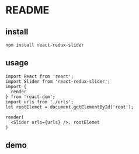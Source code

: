 # README

## install
```
npm install react-redux-slider
```


## usage
```
import React from 'react';
import Slider from 'react-redux-slider';
import {
  render
} from 'react-dom';
import urls from './urls';
let rootElemet = document.getElementById('root');

render( 
  <Slider urls={urls} />, rootElemet
)
```

## demo